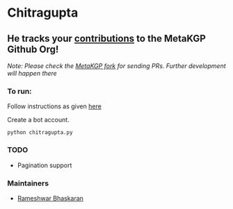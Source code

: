 # Chitragupta

## He tracks your [contributions](https://wiki.metakgp.org/w/MetaKGP_Github_Contributors) to the MetaKGP Github Org!

*Note: Please check the [MetaKGP fork](https://github.com/metakgp/chitragupta) for sending PRs. Further development will happen there*

### To run:

Follow instructions as given [here](https://github.com/metakgp/kakashi)

Create a bot account.

`python chitragupta.py`

### TODO
 
 * Pagination support

### Maintainers

* [Rameshwar Bhaskaran](https://github.com/zorroblue)
